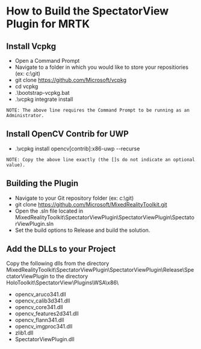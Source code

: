 # How to Build the SpectatorView Plugin for MRTK

## Install Vcpkg
- Open a Command Prompt
- Navigate to a folder in which you would like to store your repositiories (ex: c:\git)
- git clone https://github.com/Microsoft/vcpkg
- cd vcpkg
- .\bootstrap-vcpkg.bat
- .\vcpkg integrate install
```
NOTE: The above line requires the Command Prompt to be running as an Administrator.
```

## Install OpenCV Contrib for UWP
- .\vcpkg install opencv[contrib]:x86-uwp --recurse 
```
NOTE: Copy the above line exactly (the []s do not indicate an optional value).
```

## Building the Plugin
- Navigate to your Git repository folder (ex: c:\git)
- git clone https://github.com/Microsoft/MixedRealityToolkit.git
- Open the .sln file located in MixedRealityToolkit\SpectatorViewPlugin\SpectatorViewPlugin\SpectatorViewPlugin.sln
- Set the build options to Release and build the solution.

## Add the DLLs to your Project
Copy the following dlls from the directory MixedRealityToolkit\SpectatorViewPlugin\SpectatorViewPlugin\Release\SpectatorViewPlugin to the directory HoloToolkit\SpectatorView\Plugins\WSA\x86\
- opencv_aruco341.dll
- opencv_calib3d341.dll
- opencv_core341.dll
- opencv_features2d341.dll
- opencv_flann341.dll
- opencv_imgproc341.dll
- zlib1.dll
- SpectatorViewPlugin.dll